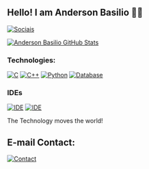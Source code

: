 ## Hello! I am Anderson Basilio 👨‍💻

[![Sociais](https://img.shields.io/badge/LinkedIn-0077B5?style=for-the-badge&logo=linkedin&logoColor=white)](https://www.linkedin.com/in/anderson-santos-4488a5242/)

[![Anderson Basilio GitHub Stats](https://github-readme-stats.vercel.app/api?username=AndersonBAsilio&theme=blue-green)]()

### Technologies: 

[![C](https://img.shields.io/badge/C-00599C?style=for-the-badge&logo=c&logoColor=white)](https://en.wikipedia.org/wiki/C_(programming_language))
[![C++](https://img.shields.io/badge/C%2B%2B-00599C?style=for-the-badge&logo=c%2B%2B&logoColor=white)](https://pt.wikipedia.org/wiki/C%2B%2B)
[![Python](https://img.shields.io/badge/Python-3776AB?style=for-the-badge&logo=python&logoColor=white)](https://www.python.org/)
[![Database](https://img.shields.io/badge/MySQL-005C84?style=for-the-badge&logo=mysql&logoColor=white)](https://www.mysql.com/)


### IDEs
[![IDE](https://img.shields.io/badge/Visual_Studio_Code-0078D4?style=for-the-badge&logo=visual%20studio%20code&logoColor=white)](https://code.visualstudio.com/)
[![IDE](https://img.shields.io/badge/PyCharm-000000.svg?&style=for-the-badge&logo=PyCharm&logoColor=white)](https://www.jetbrains.com/pt-br/pycharm/)

 The Technology moves the world!

## E-mail Contact:

[![Contact](https://img.shields.io/badge/Gmail-D14836?style=for-the-badge&logo=gmail&logoColor=white)](andersonwylde32@gmail.com)
